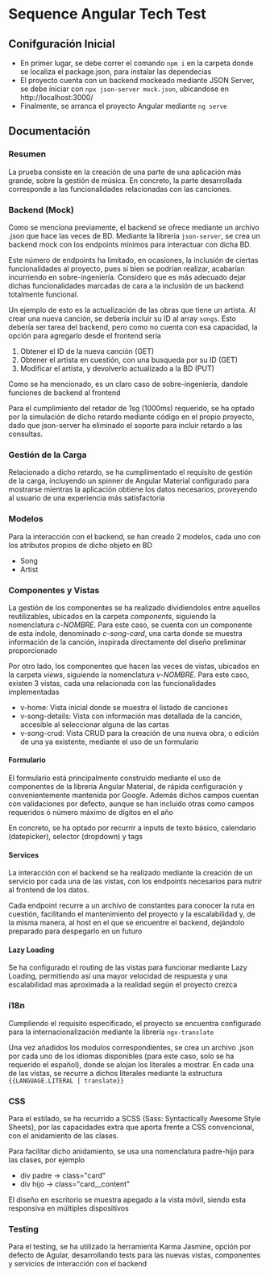 # Sequence Angular Tech Test
## Conifguración Inicial
 - En primer lugar, se debe correr el comando `npm i` en la carpeta donde se localiza el package.json, para instalar las dependecias
 - El proyecto cuenta con un backend mockeado mediante JSON Server, se debe iniciar con `npx json-server mock.json`, ubicandose en http://localhost:3000/
 - Finalmente, se arranca el proyecto Angular mediante `ng serve`

## Documentación
### Resumen
La prueba consiste en la creación de una parte de una aplicación más grande, sobre la gestión de música. En concreto, la parte desarrollada corresponde a las funcionalidades relacionadas con las canciones.

### Backend (Mock)
Como se menciona previamente, el backend se ofrece mediante un archivo .json que hace las veces de BD. Mediante la librería `json-server`, se crea un backend mock con los endpoints mínimos para interactuar con dicha BD. 

Este número de endpoints ha limitado, en ocasiones, la inclusión de ciertas funcionalidades al proyecto, pues si bien se podrían realizar, acabarían incurriendo en sobre-ingeniería. Considero que es más adecuado
dejar dichas funcionalidades marcadas de cara a la inclusión de un backend totalmente funcional. 

Un ejemplo de esto es la actualización de las obras que tiene un artista. Al crear una nueva canción, se debería incluir su ID al array `songs`. Esto debería ser tarea del backend, pero como no cuenta con esa capacidad,
la opción para agregarlo desde el frontend sería
  1. Obtener el ID de la nueva canción (GET)
  2. Obtener el artista en cuestión, con una busqueda por su ID (GET)
  3. Modificar el artista, y devolverlo actualizado a la BD (PUT)
 
 Como se ha mencionado, es un claro caso de sobre-ingeniería, dandole funciones de backend al frontend

Para el cumplimiento del retador de 1sg (1000ms) requerido, se ha optado por la simulación de dicho retardo mediante código en el propio proyecto, dado que json-server ha eliminado el soporte para incluir retardo a las consultas.

### Gestión de la Carga
Relacionado a dicho retardo, se ha cumplimentado el requisito de gestión de la carga, incluyendo un spinner de Angular Material configurado para mostrarse mientras la aplicación obtiene los datos necesarios, proveyendo al usuario de una experiencia más satisfactoria

### Modelos
Para la interacción con el backend, se han creado 2 modelos, cada uno con los atributos propios de dicho objeto en BD
  - Song
  - Artist

### Componentes y Vistas
La gestión de los componentes se ha realizado dividiendolos entre aquellos reutilizables, ubicados en la carpeta *components*, siguiendo la nomenclatura *c-NOMBRE*. Para este caso, se cuenta con un componente de esta índole, denominado _c-song-card_, una carta donde se muestra información de la canción, inspirada directamente del diseño preliminar proporcionado

Por otro lado, los componentes que hacen las veces de vistas, ubicados en la carpeta *views*, siguiendo la nomenclatura *v-NOMBRE*. Para este caso, existen 3 vistas, cada una relacionada con las funcionalidades
implementadas
 - v-home: Vista inicial donde se muestra el listado de canciones
 - v-song-details: Vista con información mas detallada de la canción, accesible al seleccionar alguna de las cartas
 - v-song-crud: Vista CRUD para la creación de una nueva obra, o edición de una ya existente, mediante el uso de un formulario

#### Formulario
El formulario está principalmente construido mediante el uso de componentes de la librería Angular Material, de rápida configuración y convenientemente mantenida por Google. Además dichos campos cuentan con validaciones por defecto, aunque se han incluido otras como campos requeridos ó número máximo de dígitos en el año

En concreto, se ha optado por recurrir a inputs de texto básico, calendario (datepicker), selector (dropdown) y tags

#### Services
La interacción con el backend se ha realizado mediante la creación de un servicio por cada una de las vistas, con los endpoints necesarios para nutrir al frontend de los datos.

Cada endpoint recurre a un archivo de constantes para conocer la ruta en cuestión, facilitando el mantenimiento del proyecto y la escalabilidad y, de la misma manera, al host en el que se encuentre el backend, dejándolo preparado para despegarlo en un futuro
 
#### Lazy Loading
Se ha configurado el routing de las vistas para funcionar mediante Lazy Loading, permitiendo así una mayor velocidad de respuesta y una escalabilidad mas aproximada a la realidad según el proyecto crezca

### i18n
Cumpliendo el requisito especificado, el proyecto se encuentra configurado para la internacionalización mediante la librería `ngx-translate`

Una vez añadidos los modulos correspondientes, se crea un archivo .json por cada uno de los idiomas disponibles (para este caso, solo se ha requerido el español), donde se alojan los literales a mostrar. En cada una de las vistas, se recurre a dichos literales mediante la estructura `{{LANGUAGE.LITERAL | translate}}`

### CSS
Para el estilado, se ha recurrido a SCSS (Sass: Syntactically Awesome Style Sheets), por las capacidades extra que aporta frente a CSS convencional, con el anidamiento de las clases.

Para facilitar dicho anidamiento, se usa una nomenclatura padre-hijo para las clases, por ejemplo
 - div padre -> class="card"
 - div hijo -> class="card__content"

El diseño en escritorio se muestra apegado a la vista móvil, siendo esta responsiva en múltiples dispositivos

### Testing
Para el testing, se ha utilizado la herramienta Karma Jasmine, opción por defecto de Agular, desarrollando tests para las nuevas vistas, componentes y servicios de interacción con el backend
